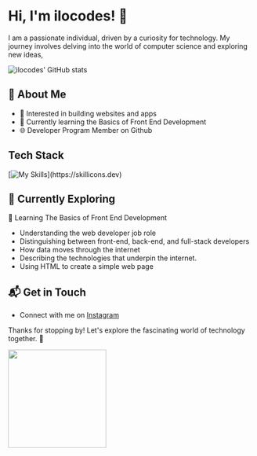 # Hi, I'm ilocodes! 👋
I am a passionate individual, driven by a curiosity for technology. My journey involves delving into the world of computer science and exploring new ideas,

![ilocodes' GitHub stats](https://github-readme-stats.vercel.app/api?username=ilocodes&theme=react&show_icons=true)

## 🚀 About Me

- 🔭 Interested in building websites and apps
- 🌱 Currently learning the Basics of Front End Development
- 🌐 Developer Program Member on Github

## Tech Stack
[![My Skills](https://skillicons.dev/icons?i=html,css,)](https://skillicons.dev)

## 🌱 Currently Exploring
📖 Learning The Basics of Front End Development
  - Understanding the web developer job role
  - Distinguishing between front-end, back-end, and full-stack developers
  - How data moves through the internet
  - Describing the technologies that underpin the internet.
  - Using HTML to create a simple web page
    
## 📬 Get in Touch

- Connect with me on [Instagram](https://instagram.com/ilocodes)

Thanks for stopping by! Let's explore the fascinating world of technology together. 🚀

<a href="https://giphy.com/gifs/hellogiggles-i-love-you-bffs-7fj4un4Rd4YTK">
    <img src="https://media.giphy.com/media/7fj4un4Rd4YTK/giphy.gif" width="200" height="200" />
</a>

